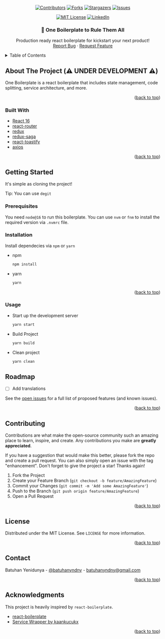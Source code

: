 <div id="top"></div>

<div align="center">

[![Contributors][contributors-shield]][contributors-url] [![Forks][forks-shield]][forks-url] [![Stargazers][stars-shield]][stars-url] [![Issues][issues-shield]][issues-url]

</div>
<div align="center">

[![MIT License][license-shield]][license-url] [![LinkedIn][linkedin-shield]][linkedin-url]

</div>

<div align="center">
  <h3 align="center">💍 One Boilerplate to Rule Them All</h3>

  <p align="center">
    Production ready react boilerplate for kickstart your next product!
    <br />
    <a href="https://github.com/batuhanyndny/one-boilerplate/issues">Report Bug</a>
    ·
    <a href="https://github.com/batuhanyndny/one-boilerplate/issues">Request Feature</a>
  </p>
</div>

<!-- TABLE OF CONTENTS -->
<details>
  <summary>Table of Contents</summary>
  <ol>
    <li>
      <a href="#about-the-project">About The Project</a>
      <ul>
        <li><a href="#built-with">Built With</a></li>
      </ul>
    </li>
    <li>
      <a href="#getting-started">Getting Started</a>
      <ul>
        <li><a href="#prerequisites">Prerequisites</a></li>
        <li><a href="#installation">Installation</a></li>
      </ul>
    </li>
    <li><a href="#usage">Usage</a></li>
    <li><a href="#roadmap">Roadmap</a></li>
    <li><a href="#contributing">Contributing</a></li>
    <li><a href="#license">License</a></li>
    <li><a href="#contact">Contact</a></li>
    <li><a href="#acknowledgments">Acknowledgments</a></li>
  </ol>
</details>

<!-- ABOUT THE PROJECT -->

## About The Project (⚠️ UNDER DEVELOPMENT ⚠️)

One Boilerplate is a react boilerplate that includes state management, code splitting, service architecture, and more.

<p align="right">(<a href="#top">back to top</a>)</p>

### Built With

- [React 16](https://reactjs.org/)
- [react-router](https://reactrouter.com/)
- [redux](https://redux.js.org/)
- [redux-saga](https://redux-saga.js.org/)
- [react-toastify](https://github.com/fkhadra/react-toastify)
- [axios](https://github.com/axios/axios)

<p align="right">(<a href="#top">back to top</a>)</p>

<!-- GETTING STARTED -->

## Getting Started

It's simple as cloning the project!

Tip: You can use `degit`

### Prerequisites

You need `node@16` to run this boilerplate. You can use `nvm` or `fnm` to install the required version via `.nvmrc` file.

### Installation

Install dependecies via `npm` or `yarn`

- npm
  ```sh
  npm install
  ```
- yarn
  ```sh
  yarn
  ```

<p align="right">(<a href="#top">back to top</a>)</p>


### Usage

- Start up the development server 
	```sh
	yarn start
	```

- Build Project
	```sh
	yarn build
	```	
- Clean project
	```sh
	yarn clean
	```
<!-- ROADMAP -->

## Roadmap

- [ ] Add translations

See the [open issues](https://github.com/batuhanyndny/one-boilerplate/issues) for a full list of proposed features (and known issues).

<p align="right">(<a href="#top">back to top</a>)</p>

<!-- CONTRIBUTING -->

## Contributing

Contributions are what make the open-source community such an amazing place to learn, inspire, and create. Any contributions you make are **greatly appreciated**.

If you have a suggestion that would make this better, please fork the repo and create a pull request. You can also simply open an issue with the tag "enhancement".
Don't forget to give the project a star! Thanks again!

1. Fork the Project
2. Create your Feature Branch (`git checkout -b feature/AmazingFeature`)
3. Commit your Changes (`git commit -m 'Add some AmazingFeature'`)
4. Push to the Branch (`git push origin feature/AmazingFeature`)
5. Open a Pull Request

<p align="right">(<a href="#top">back to top</a>)</p>

<!-- LICENSE -->

## License

Distributed under the MIT License. See `LICENSE` for more information.

<p align="right">(<a href="#top">back to top</a>)</p>

<!-- CONTACT -->

## Contact

Batuhan Yenidunya - [@batuhanyndny](https://twitter.com/batuhanyndny) - batuhanyndny@gmail.com

<p align="right">(<a href="#top">back to top</a>)</p>

<!-- ACKNOWLEDGMENTS -->

## Acknowledgments

This project is heavily inspired by `react-boilerplate`.

- [react-boilerplate](https://github.com/react-boilerplate/react-boilerplate)
- [Service Wrapper by kaankucukx](https://github.com/kaankucukx/redux-saga-service-wrapper)

<p align="right">(<a href="#top">back to top</a>)</p>

<!-- MARKDOWN LINKS & IMAGES -->
<!-- https://www.markdownguide.org/basic-syntax/#reference-style-links -->

[contributors-shield]: https://img.shields.io/github/contributors/batuhanyndny/one-boilerplate.svg?style=for-the-badge
[contributors-url]: https://github.com/batuhanyndny/one-boilerplate/graphs/contributors
[forks-shield]: https://img.shields.io/github/forks/batuhanyndny/one-boilerplate.svg?style=for-the-badge
[forks-url]: https://github.com/batuhanyndny/one-boilerplate/network/members
[stars-shield]: https://img.shields.io/github/stars/batuhanyndny/one-boilerplate.svg?style=for-the-badge
[stars-url]: https://github.com/batuhanyndny/one-boilerplate/stargazers
[issues-shield]: https://img.shields.io/github/issues/batuhanyndny/one-boilerplate.svg?style=for-the-badge
[issues-url]: https://github.com/batuhanyndny/one-boilerplate/issues
[license-shield]: https://img.shields.io/github/license/batuhanyndny/one-boilerplate?style=for-the-badge
[license-url]: https://github.com/batuhanyndny/one-boilerplate/blob/master/LICENSE
[linkedin-shield]: https://img.shields.io/badge/-LinkedIn-black.svg?style=for-the-badge&logo=linkedin&colorB=555
[linkedin-url]: https://linkedin.com/in/batuhanyndny
[product-screenshot]: images/screenshot.png
